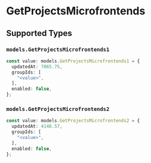 # GetProjectsMicrofrontends


## Supported Types

### `models.GetProjectsMicrofrontends1`

```typescript
const value: models.GetProjectsMicrofrontends1 = {
  updatedAt: 7065.75,
  groupIds: [
    "<value>",
  ],
  enabled: false,
};
```

### `models.GetProjectsMicrofrontends2`

```typescript
const value: models.GetProjectsMicrofrontends2 = {
  updatedAt: 4148.57,
  groupIds: [
    "<value>",
  ],
  enabled: false,
};
```

